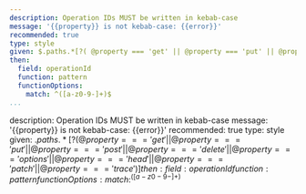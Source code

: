```yaml
---
description: Operation IDs MUST be written in kebab-case
message: '{{property}} is not kebab-case: {{error}}'
recommended: true
type: style
given: $.paths.*[?( @property === 'get' || @property === 'put' || @property === 'post' || @property === 'delete' || @property === 'options' || @property === 'head' || @property === 'patch' || @property === 'trace' )]
then:
  field: operationId
  function: pattern
  functionOptions:
    match: ^([a-z0-9-]+)$
...
```

description: Operation IDs MUST be written in kebab-case
message: '{{property}} is not kebab-case: {{error}}'
recommended: true
type: style
given: $.paths.*[?( @property === 'get' || @property === 'put' || @property === 'post' || @property === 'delete' || @property === 'options' || @property === 'head' || @property === 'patch' || @property === 'trace' )]
then:
  field: operationId
  function: pattern
  functionOptions:
    match: ^([a-z0-9-]+)$